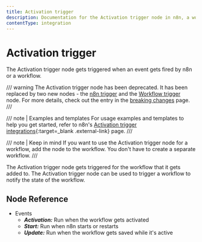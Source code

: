 ```yaml
---
title: Activation trigger
description: Documentation for the Activation trigger node in n8n, a workflow automation platform. Includes guidance on usage, and links to examples.
contentType: integration
---
```


# Activation trigger

The Activation trigger node gets triggered when an event gets fired by n8n or a workflow.

/// warning
The Activation trigger node has been deprecated. It has been replaced by two new nodes - the [n8n trigger](/integrations/builtin/core-nodes/n8n-nodes-base.n8ntrigger/) and the [Workflow trigger](/integrations/builtin/core-nodes/n8n-nodes-base.workflowtrigger/) node. For more details, check out the entry in the [breaking changes](https://github.com/n8n-io/n8n/blob/master/packages/cli/BREAKING-CHANGES.md#01170) page.
///

/// note | Examples and templates
For usage examples and templates to help you get started, refer to n8n's [Activation trigger integrations](https://n8n.io/integrations/activation-trigger/){:target=_blank .external-link} page.
///

/// note | Keep in mind
If you want to use the Activation trigger node for a workflow, add the node to the workflow. You don't have to create a separate workflow.
///

The Activation trigger node gets triggered for the workflow that it gets added to. The Activation trigger node can be used to trigger a workflow to notify the state of the workflow.

## Node Reference

- Events
    - ***Activation:*** Run when the workflow gets activated
    - ***Start:*** Run when n8n starts or restarts
    - ***Update:*** Run when the workflow gets saved while it's active


